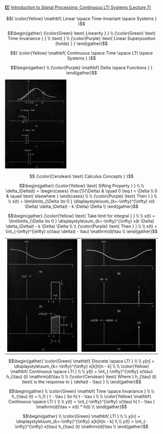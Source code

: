 :seven: [Introduction to Signal Processing: Continuous LTI Systems (Lecture 7)](https://youtu.be/lmH1UGCtvG8)


$${
\color{Yellow} \mathbf{ Linear \space Time-Invariant \space Systems } 
}$$

```math
\begin{gather}
   {\color{Green} \text{ Linearity  } } \\
   {\color{Green} \text{ Time-Invariance } } \\
   \text{   } \\
   {\color{Purple} \text{ Linear Superposition (holds) } }
\end{gather}
```

$${
\color{Yellow} \mathbf{ Continuous \space Time \space LTI \space Systems } 
}$$

```math
\begin{gather}
   \\
   {\color{Purple} \mathbf{ Delta \space Functions } }
\end{gather}
```

<img src=images/calculus-concepts.png width=40% height=40% > </img>

```math
   {\color{Cerulean} \text{ Calculus Concepts } }
```

```math
\begin{gather}
   {\color{Yellow} \text{ Sifting Property } } \\
   \\
    \delta_\Delta(t) =
      \begin{cases}
        \frac{1}{\Delta}   & \quad 0 \leq t < \Delta \\
        0         & \quad \text{ elsewhere }
      \end{cases} \\
    \\
   {\color{Purple} \text{ Then } } \\
    \\
    x(t) = \lim\limits_{\Delta \to 0 } \displaystyle\sum_{k=-\infty}^{\infty} x(k \Delta) \delta_\Delta(t - k \Delta) \Delta
    \\
\end{gather}
```

```math
\begin{gather}
   {\color{Yellow} \text{ Take limit for integral } } \\
    \\
    x(t) = \lim\limits_{\Delta \to 0 } \displaystyle\sum_{k=-\infty}^{\infty} x(k \Delta) \delta_\Delta(t - k \Delta) \Delta \\
    \\
   {\color{Purple} \text{ Then } } \\
    \\
    x(t) = \int_{-\infty}^{\infty} x(\tau) \delta(t - \tau) \mathrm{d}\tau
    \\
\end{gather}
```

| | |
|-|-|
| <img src=images/delta-function-continuous_1.png width='' height='' > </img> | <img src=images/delta-function-continuous_2.png width='' height='' > </img> |

```math
\begin{gather}
   \color{Green} \mathbf{ Discrete \space LTI  } \\
    \\
    y[n] = \displaystyle\sum_{k=-\infty}^{\infty} x[k]h[n - k] \\
    \\
   \color{Yellow} \mathbf{ Continuous \space LTI  } \\
    \\
    y(t) = \int_{-\infty}^{\infty} x(\tau) h_{\tau} (t) \mathrm{d}\tau \\
    \\
    {\color{Cerulean} \text{ Where } h_{\tau} (t) \text{ is the response to } \delta(t - \tau) } \\
\end{gather}
```

```math
\begin{gather}
   \\
   \color{Green} \mathbf{ Time \space Invariance  } \\
    \\
    h_{\tau} (t) = h_0 ( t - \tau ) \to h( t - \tau ) \\
    \\
   \color{Yellow} \mathbf{ Continuous \space LTI  } \\
    \\
    y(t) = \int_{-\infty}^{\infty} x(\tau) h( t - \tau ) \mathrm{d}\tau = x(t) * h(t) \\
\end{gather}
```

```math
\begin{gather}
   \\
   \color{Green} \mathbf{ LTI } \\
    \\
    y[n] = \displaystyle\sum_{k=-\infty}^{\infty} x[k]h[n - k] \\
    \\
    y(t) = \int_{-\infty}^{\infty} x(\tau) h_{\tau} (t) \mathrm{d}\tau \\
\end{gather}
```

